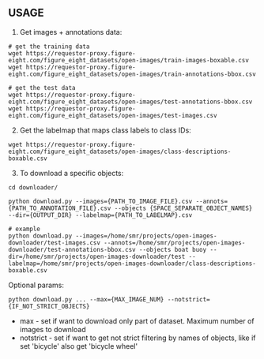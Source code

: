 ## USAGE
1. Get images + annotations data:
```shell
# get the training data
wget https://requestor-proxy.figure-eight.com/figure_eight_datasets/open-images/train-images-boxable.csv
wget https://requestor-proxy.figure-eight.com/figure_eight_datasets/open-images/train-annotations-bbox.csv

# get the test data
wget https://requestor-proxy.figure-eight.com/figure_eight_datasets/open-images/test-annotations-bbox.csv
wget https://requestor-proxy.figure-eight.com/figure_eight_datasets/open-images/test-images.csv
```

2. Get the labelmap that maps class labels to class IDs:
```shell
wget https://requestor-proxy.figure-eight.com/figure_eight_datasets/open-images/class-descriptions-boxable.csv
```

3. To download a specific objects:
```shell
cd downloader/

python download.py --images={PATH_TO_IMAGE_FILE}.csv --annots={PATH_TO_ANNOTATION_FILE}.csv --objects {SPACE_SEPARATE_OBJECT_NAMES} --dir={OUTPUT_DIR} --labelmap={PATH_TO_LABELMAP}.csv 

# example
python download.py --images=/home/smr/projects/open-images-downloader/test-images.csv --annots=/home/smr/projects/open-images-downloader/test-annotations-bbox.csv --objects boat buoy --dir=/home/smr/projects/open-images-downloader/test --labelmap=/home/smr/projects/open-images-downloader/class-descriptions-boxable.csv
```

Optional params:

```shell
python download.py ... --max={MAX_IMAGE_NUM} --notstrict={IF_NOT_STRICT_OBJECTS}
```
- max - set if want to download only part of dataset. Maximum number of images to download
- notstrict - set if want to get not strict filtering by names of objects, like if set 'bicycle' also get 'bicycle wheel'
